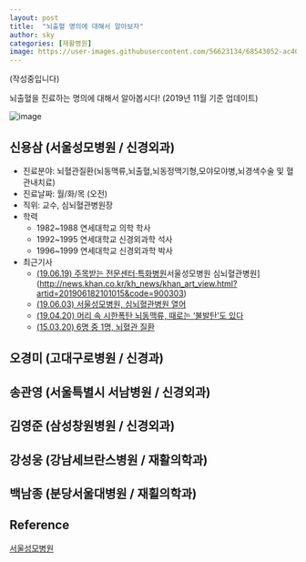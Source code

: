 ```yaml
---
layout: post
title:  "뇌출혈 명의에 대해서 알아보자"
author: sky
categories: [재활병원]
image: https://user-images.githubusercontent.com/56623134/68543052-ac407e00-03f5-11ea-9502-3d8a847773dd.png
---
```


(작성중입니다)

뇌출혈을 진료하는 명의에 대해서 알아봅시다!
(2019년 11월 기준 업데이트)

![image](https://user-images.githubusercontent.com/56623134/68543209-8a47fb00-03f7-11ea-9df3-c18513d7ad17.png)

## 신용삼 (서울성모병원 / 신경외과)

 - 진료분야: 뇌혈관질환(뇌동맥류,뇌출혈,뇌동정맥기형,모야모야병,뇌경색수술 및 혈관내치료)
 - 진료날짜: 월/화/목 (오전)
 - 직위: 교수, 심뇌혈관병원장
 - 학력
   - 1982~1988 연세대학교 의학 학사
   - 1992~1995 연세대학교 신경외과학 석사
   - 1996~1999 연세대학교 신경외과학 박사
 - 최근기사
   - [(19.06.19) 주목받는 전문센터·특화병원](32)서울성모병원 심뇌혈관병원](http://news.khan.co.kr/kh_news/khan_art_view.html?artid=201906182101015&code=900303)
   - [(19.06.03) 서울성모병원, 심뇌혈관병원 열어](https://www.hankyung.com/society/article/2019060327541)
   - [(19.04.20) 머리 속 시한폭탄 뇌동맥류, 때로는 ‘불발탄’도 있다](https://news.joins.com/article/23446114)  
   - [(15.03.20) 6명 중 1명, 뇌혈관 질환](https://www.ebs.co.kr/tv/show?prodId=454&lectId=10304989)
  
## 오경미 (고대구로병원 / 신경과)

## 송관영 (서울특별시 서남병원 / 신경외과)

## 김영준 (삼성창원병원 / 신경외과)

## 강성웅 (강남세브란스병원 / 재활의학과)

## 백남종 (분당서울대병원 / 재횔의학과)



## Reference
[서울성모병원](https://www.cmcseoul.or.kr/page/doctor/311/D0000382)
